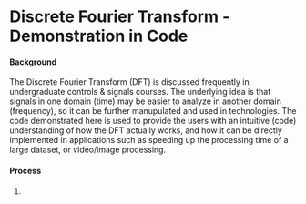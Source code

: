 # Discrete Fourier Transform - Demonstration in Code

#### Background
The Discrete Fourier Transform (DFT) is discussed frequently in undergraduate controls & signals courses. The underlying idea is that signals in one domain (time) may be easier to analyze in another domain (frequency), so it can be further manupulated and used in technologies. The code demonstrated here is used to provide the users with an intuitive (code) understanding of how the DFT actually works, and how it can be directly implemented in applications such as speeding up the processing time of a large dataset, or video/image processing.
#### Process
1. 

